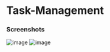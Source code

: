 # Task-Management

### Screenshots
![image](https://github.com/ijanhv/Task-Management/assets/90978757/3beebffc-9917-4f1a-93da-e8acd33b8e25)
![image](https://github.com/ijanhv/Task-Management/assets/90978757/a107ea73-6a1c-4570-a97a-26dedbd657a6)
